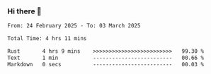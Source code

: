 ### Hi there 👋

<!--
**ututono/ututono** is a ✨ _special_ ✨ repository because its `README.md` (this file) appears on your GitHub profile.

Here are some ideas to get you started:

- 🔭 I’m currently working on ...
- 🌱 I’m currently learning ...
- 👯 I’m looking to collaborate on ...
- 🤔 I’m looking for help with ...
- 💬 Ask me about ...
- 📫 How to reach me: ...
- 😄 Pronouns: ...
- ⚡ Fun fact: ...
-->



<!--START_SECTION:waka-->

```txt
From: 24 February 2025 - To: 03 March 2025

Total Time: 4 hrs 11 mins

Rust       4 hrs 9 mins    >>>>>>>>>>>>>>>>>>>>>>>>>   99.30 %
Text       1 min           -------------------------   00.66 %
Markdown   0 secs          -------------------------   00.03 %
```

<!--END_SECTION:waka-->
